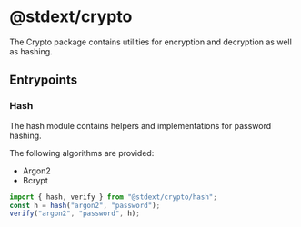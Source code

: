 # @stdext/crypto

The Crypto package contains utilities for encryption and decryption as well as
hashing.

## Entrypoints

### Hash

The hash module contains helpers and implementations for password hashing.

The following algorithms are provided:

- Argon2
- Bcrypt

```ts
import { hash, verify } from "@stdext/crypto/hash";
const h = hash("argon2", "password");
verify("argon2", "password", h);
```
